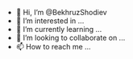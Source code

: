 - 👋 Hi, I’m @BekhruzShodiev
- 👀 I’m interested in ...
- 🌱 I’m currently learning ...
- 💞️ I’m looking to collaborate on ...
- 📫 How to reach me ...

<!---
BekhruzShodiev/BekhruzShodiev is a ✨ special ✨ repository because its `README.md` (this file) appears on your GitHub profile.
You can click the Preview link to take a look at your changes.
--->
